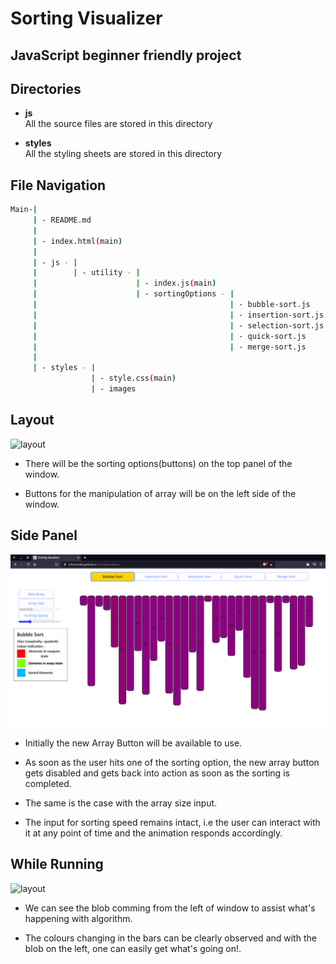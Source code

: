 # Sorting Visualizer

## JavaScript beginner friendly project

## Directories

* **js**  
  All the source files are stored in this directory

* **styles**  
  All the styling sheets are stored in this directory

## File Navigation

```bash
Main-|
     | - README.md
     |
     | - index.html(main)
     |
     | - js - |
     |        | - utility - | 
     |                      | - index.js(main)
     |                      | - sortingOptions - |
     |                                           | - bubble-sort.js
     |                                           | - insertion-sort.js
     |                                           | - selection-sort.js
     |                                           | - quick-sort.js
     |                                           | - merge-sort.js
     |
     | - styles - |
                  | - style.css(main)
                  | - images

```

## Layout

![layout](../sortingvisualizer/styles/images/layout.png)

* There will be the sorting options(buttons) on the top panel of the window.
  
* Buttons for the manipulation of array will be on the left side of the window.

## Side Panel

![layout](styles/images/while-running.png)

* Initially the new Array Button will be available to use.
  
* As soon as the user hits one of the sorting option, the new array button gets disabled and gets back into action as soon as the sorting is completed.
  
* The same is the case with the array size input.
  
* The input for sorting speed remains intact, i.e the user can interact with it at any point of time and the animation responds accordingly.

## While Running

![layout](../sortingvisualizer/styles/images/side-panel.png)

* We can see the blob comming from the left of window to assist what's happening with algorithm.
  
* The colours changing in the bars can be clearly observed and with the blob on the left, one can easily get what's going on!.
  